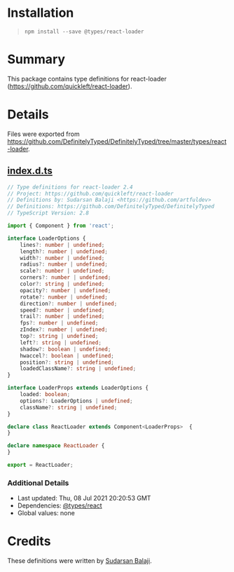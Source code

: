 # Installation
> `npm install --save @types/react-loader`

# Summary
This package contains type definitions for react-loader (https://github.com/quickleft/react-loader).

# Details
Files were exported from https://github.com/DefinitelyTyped/DefinitelyTyped/tree/master/types/react-loader.
## [index.d.ts](https://github.com/DefinitelyTyped/DefinitelyTyped/tree/master/types/react-loader/index.d.ts)
````ts
// Type definitions for react-loader 2.4
// Project: https://github.com/quickleft/react-loader
// Definitions by: Sudarsan Balaji <https://github.com/artfuldev>
// Definitions: https://github.com/DefinitelyTyped/DefinitelyTyped
// TypeScript Version: 2.8

import { Component } from 'react';

interface LoaderOptions {
    lines?: number | undefined;
    length?: number | undefined;
    width?: number | undefined;
    radius?: number | undefined;
    scale?: number | undefined;
    corners?: number | undefined;
    color?: string | undefined;
    opacity?: number | undefined;
    rotate?: number | undefined;
    direction?: number | undefined;
    speed?: number | undefined;
    trail?: number | undefined;
    fps?: number | undefined;
    zIndex?: number | undefined;
    top?: string | undefined;
    left?: string | undefined;
    shadow?: boolean | undefined;
    hwaccel?: boolean | undefined;
    position?: string | undefined;
    loadedClassName?: string | undefined;
}

interface LoaderProps extends LoaderOptions {
    loaded: boolean;
    options?: LoaderOptions | undefined;
    className?: string | undefined;
}

declare class ReactLoader extends Component<LoaderProps>  {
}

declare namespace ReactLoader {
}

export = ReactLoader;

````

### Additional Details
 * Last updated: Thu, 08 Jul 2021 20:20:53 GMT
 * Dependencies: [@types/react](https://npmjs.com/package/@types/react)
 * Global values: none

# Credits
These definitions were written by [Sudarsan Balaji](https://github.com/artfuldev).
